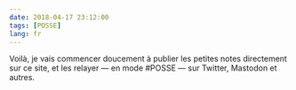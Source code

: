 ```yaml
---
date: 2018-04-17 23:12:00
tags: [POSSE]
lang: fr
---
```


Voilà, je vais commencer doucement à publier les petites notes directement sur ce site, et les relayer — en mode #POSSE — sur Twitter, Mastodon et autres.
